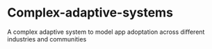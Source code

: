 # Complex-adaptive-systems
A complex adaptive system to model app adoptation across different industries and communities
